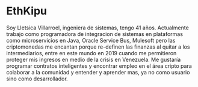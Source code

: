 # EthKipu

Soy Lletsica Villarroel, ingeniera de sistemas, tengo 41 años. Actualmente trabajo como programadora de integracion de sistemas en plataformas como microservicios en Java, Oracle Service Bus, Mulesoft pero las criptomonedas me encantan porque re-definen las finanzas al quitar a los intermediarios, entre en este mundo en 2019 cuando me permitieron proteger mis ingresos en medio de la crisis en Venezuela. Me gustaría programar contratos inteligentes y encontrar empleo en el área cripto para colaborar a la comunidad y entender y aprender mas, ya no como usuario sino como desarrollador.
